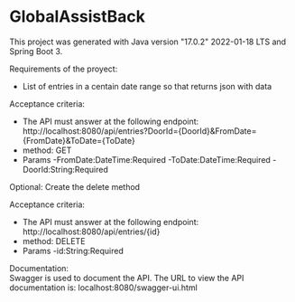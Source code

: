 # GlobalAssistBack
This project was generated with Java version "17.0.2" 2022-01-18 LTS and Spring Boot 3.

Requirements of the proyect:
- List of entries in a centain date range so that returns json with data

Acceptance criteria:
- The API must answer at the following endpoint:
http://localhost:8080/api/entries?DoorId={DoorId}&FromDate={FromDate}&ToDate={ToDate}
- method: GET
- Params
  -FromDate:DateTime:Required
  -ToDate:DateTime:Required
  -DoorId:String:Required

Optional: Create the delete method 

Acceptance criteria:
- The API must answer at the following endpoint: http://localhost:8080/api/entries/{id}
- method: DELETE
- Params
  -id:String:Required
  
Documentation:  
Swagger is used to document the API.
The URL to view the API documentation is: localhost:8080/swagger-ui.html  
